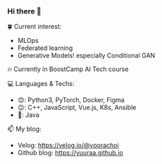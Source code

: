 ### Hi there 👋

<!--
**Yuuraa/Yuuraa** is a ✨ _special_ ✨ repository because its `README.md` (this file) appears on your GitHub profile.

Here are some ideas to get you started:

- 🔭 I’m currently working on ...
- 🌱 I’m currently learning ...
- 👯 I’m looking to collaborate on ...
- 🤔 I’m looking for help with ...
- 💬 Ask me about ...
- 📫 How to reach me: ...
- 😄 Pronouns: ...
- ⚡ Fun fact: ...
-->

🍀 Current interest:
   - MLOps
   - Federated learning
   - Generative Models! especially Conditional GAN


🔥 Currently in BoostCamp AI Tech course


💻 Languages & Techs: 
  - 😊: Python3, PyTorch, Docker, Figma
  - 😉: C++, JavaScript, Vue.js, K8s, Ansible
  - 🤔: Java


📫 My blog: 
  - Velog: https://velog.io/@yoorachoi
  - Github blog: https://yuuraa.github.io

